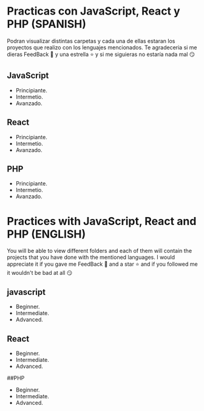 
# Practicas con JavaScript, React y PHP (SPANISH)

Podran visualizar distintas carpetas y cada una de ellas estaran los proyectos que realizo con los lenguajes mencionados.
Te agradeceria si me dieras FeedBack 🤩 y una estrella ⭐ y si me siguieras no estaría nada mal 😏

## JavaScript

- Principiante.
- Intermetio.
- Avanzado.

## React

- Principiante.
- Intermetio.
- Avanzado.

## PHP

- Principiante.
- Intermetio.
- Avanzado.


# Practices with JavaScript, React and PHP (ENGLISH)

You will be able to view different folders and each of them will contain the projects that you have done with the mentioned languages.
I would appreciate it if you gave me FeedBack 🤩 and a star ⭐ and if you followed me it wouldn't be bad at all 😏

## javascript

- Beginner.
- Intermediate.
- Advanced.

## React

- Beginner.
- Intermediate.
- Advanced.

##PHP

- Beginner.
- Intermediate.
- Advanced.
